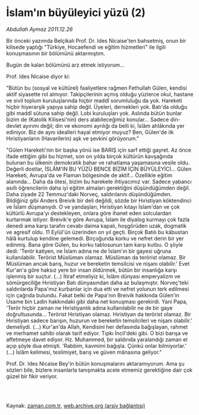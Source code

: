 # İslam'ın büyüleyici yüzü (2)

*Abdullah Aymaz 2011.12.26*

<td class="columnist-detail">
<p>Bir önceki yazımda Belçikalı Prof. Dr. Ides Nicaise'ten bahsetmiş, onun bir kilisede yaptığı "Türkiye, Hocaefendi ve eğitim hizmetleri" ile ilgili konuşmasının bir bölümünü aktarmıştım.</p>
<p>
<div id="haberMetinDiv">
<p>Bugün de kalan bölümünü arz etmek istiyorum...
<p>Prof. Ides Nicaise diyor ki:
<p>"Bütün bu (sosyal ve kültürel) faaliyetlere rağmen Fethullah Gülen, kendisi aktif siyasette rol almıyor. Takipçilerinin açmış olduğu yüzlerce okul, hastane ve sivil toplum kuruluşlarında hiçbir maddî sorumluluğu da yok. Hareketi hiçbir hiyerarşik yapıya sahip değil. Üyeleri, dernekleri yok. Batı'da olduğu gibi maddî sütuna sahip değil. Lobi kuruluşları yok. Aslında bütün bunlar bizim de (Katolik Kilisesi'nin) ders alabileceğimiz konular... Sadece din-devlet ayırımı değil; din ve ekonomi ayrılığı da belli ki, İslâm ahlâkında yer ediniyor. Biz de aynı idealleri hayal etmiyor muyuz? Ben, Gülen'de ilk Hıristiyanların (Havarilerin) aşk ve şevkini görüyorum."
<p>"Gülen Hareketi'nin bir başka yönü ise BARIŞ için sarf ettiği gayret. Az önce ifade ettiğim gibi bu hizmet, son on yılda birçok kültürün kavşağında bulunan bu ülkenin demokratik bahar ve rahatlama yaşamasına vesile oldu. Değerli dostlar, İSLÂM'IN BU YÜZÜ BENCE BİZİM İÇİN BÜYÜLEYİCİ... Gülen Hareketi, Avrupa'da ve Flaman bölgesinde de aktif... Özellikle eğitim alanında... Daha da ötesi, bizim bu harekete ihtiyacımız var. Sadece yabancı asıllı öğrencilerin daha iyi eğitim almaları gerektiğini düşündüğümden değil. Daha ziyade 22 Temmuz'daki Norveç, saldırılarını düşündüğümden. Bildiğiniz gibi Anders Breivik bir deli değildi, sözde bir Hıristiyan köktendinci ve İslam düşmanıydı. O ve yandaşları, Hıristiyan kıtayı İslam'dan ve çok kültürlü Avrupa'yı destekleyen, onlara göre ihanet eden solculardan kurtarmak istiyor. Breivik'e göre Avrupa, İslam ile diyalog kurmayı çok fazla denedi ama karşı tarafın cevabı daima kapalı, hoşgörüden uzak, dogmatik ve agresif oldu. 11 Eylül'ün üzerinden on yıl geçti. Birçok Batılı bu kâbustan hâlâ kurtulup kendine gelemedi. Birçoğunda korku ve nefret derin bir yer edinmiş. Bana göre Gülen, bu korku tablosunun tam karşı kutbu. O şöyle dedi: 'Terör katiyen, ne İslam adına ne de İslam'ın bir gayesi uğruna kullanılabilir. Terörist Müslüman olamaz. Müslüman da terörist olamaz. Bir Müslüman ancak barış, huzur ve bereketin temsilcisi ve nişanı olabilir.' Evet Kur'an'a göre haksız yere bir insan öldürmek, bütün bir insanlığa karşı işlenmiş bir suçtur. (...) İtiraf etmeliyiz ki, İslâm dünyası emperyalizm ve sömürgeciliğe Hıristiyan Batı dünyasından daha az bulaşmıştır. Norveç'teki saldırılarda Papa'mız kurbanlar için dua etti ve nefret yolunun terk edilmesi için çağrıda bulundu. Fakat belki de Papa'nın Breivik hakkında Gülen'in Usame bin Ladin hakkındaki gibi daha net konuşması gerekirdi. Yani Papa, 'Terör hiçbir zaman ne Hıristiyanlık adına kullanılabilir ne de bir gaye doğrultusunda... Terörist Hıristiyan olamaz. Hıristiyan da terörist olamaz. Bir Hıristiyan sadece barışın, huzurun ve bereketin temsilcileri ve nişanı olabilir.' demeliydi. (...) Kur'an'da Allah, Kendisini her defasında bağışlayan, rahmet ve merhamet sahibi olarak tarif ediyor. Tıpkı İncil'deki gibi. O bizi barışa ve affetmeye davet ediyor. Hz. Muhammed, bir saldırıda yaralandığı zaman el açıp şöyle dua etmişti. 'Rabbim, kavmimi bağışla. Çünkü onlar bilmiyorlar.' (...) İslâm kelimesi, teslimiyet, barış ve güven mânasına geliyor."
<p>Prof. Dr. Ides Nicaise Bey'in bütün konuşmalarını aktaramıyorum. Ama şu sözleri bile, bizlere insanlarla tanışmakta acele etmemiz gerektiğine dair çok güzel bir fikir veriyor. </p></p></p></p></p></div>
</p>


<p><br>
		 </br></p></td>

Kaynak: [zaman.com.tr](http://zaman.com.tr/yazar.do?yazino=1219794), [web.archive.org (arşiv bağlantısı)](http://web.archive.org/web/20120112114320/http://www.zaman.com.tr:80/yazar.do?yazino=1219794)

